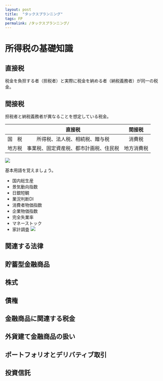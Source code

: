 ```yaml
---
layout: post
title:  "タックスプランニング"
tags: FP
permalink: /タックスプランニング/
---
```


# 所得税の基礎知識
## 直接税
税金を負担する者（担税者）と実際に税金を納める者（納税義務者）が同一の税金。
## 間接税
担税者と納税義務者が異なることを想定している税金。

||直接税|間接税|
|:--:|:--:|:--:|
|国　税|所得税、法人税、相続税、贈与税|消費税|
|地方税|事業税、固定資産税、都市計画税、住民税|地方消費税|

![]({{site.baseurl}}/assets/images/tax.png)

基本用語を覚えましょう。
- 国内総生産
- 景気動向指数
- 日銀短観
- 業況判断DI
- 消費者物価指数
- 企業物価指数
- 完全失業率
- マネーストック
- 家計調査
![]({{site.baseurl}}/assets/images/book.png)

## 関連する法律

## 貯蓄型金融商品
## 株式
## 債権
## 金融商品に関連する税金
## 外貨建て金融商品の扱い
## ポートフォリオとデリバティブ取引
## 投資信託

